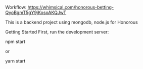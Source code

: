 Workflow:
https://whimsical.com/honorous-betting-QyoBgmT5gY9jKosoAKQJwT



This is a backend project using mongodb, node.js for Honorous

Getting Started
First, run the development server:

npm start

or

yarn start
